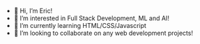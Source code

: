 - 👋 Hi, I’m Eric!
- 👀 I’m interested in Full Stack Development, ML and AI!
- 🌱 I’m currently learning HTML/CSS/Javascript
- 💞️ I’m looking to collaborate on any web development projects!

<!---
ehuang1998/ehuang1998 is a ✨ special ✨ repository because its `README.md` (this file) appears on your GitHub profile.
You can click the Preview link to take a look at your changes.
--->
